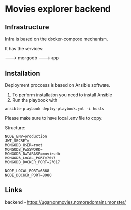 # Movies explorer backend

## Infrastructure

Infra is based on the docker-compose mechanism.

It has the services:

---> mongodb
---> app


## Installation 

Deployment proccess is based on Ansible software.
1. To perform installation you need to install Ansible
2. Run the playbook with 
```
ansible-playbook deploy-playbook.yml -i hosts 
```
Please make sure to have local .env file to copy.

Structure:
```
NODE_ENV=production
JWT_SECRET=
MONGODB_USER=root
MONGODB_PASSWORD=
MONGODB_DATABASE=moviesdb
MONGODB_LOCAL_PORT=7017
MONGODB_DOCKER_PORT=27017

NODE_LOCAL_PORT=6868
NODE_DOCKER_PORT=8080
```

## Links

backend - https://ugamonmovies.nomoredomains.monster/


